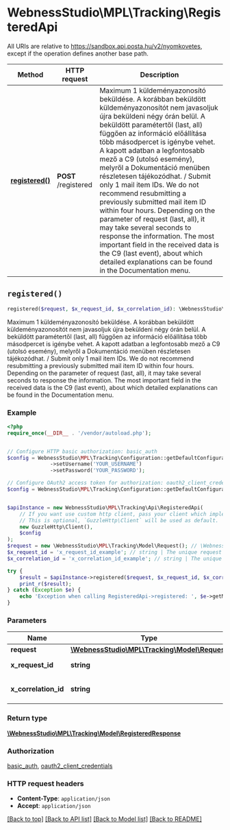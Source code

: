 # WebnessStudio\MPL\Tracking\RegisteredApi

All URIs are relative to https://sandbox.api.posta.hu/v2/nyomkovetes, except if the operation defines another base path.

| Method | HTTP request | Description |
| ------------- | ------------- | ------------- |
| [**registered()**](RegisteredApi.md#registered) | **POST** /registered | Maximum 1 küldeményazonosító beküldése. A korábban beküldött küldeményazonosítót nem javasoljuk újra beküldeni négy órán belül. A beküldött paramétertől (last, all) függően az információ előállítása több másodpercet is igénybe vehet. A kapott adatban a legfontosabb mező a C9 (utolsó esemény), melyről a Dokumentáció menüben részletesen tájékozódhat. / Submit only 1 mail item IDs. We do not recommend resubmitting a previously submitted mail item ID within four hours. Depending on the parameter of request (last, all), it may take several seconds to response the information. The most important field in the received data is the C9 (last event), about which detailed explanations can be found in the Documentation menu. |


## `registered()`

```php
registered($request, $x_request_id, $x_correlation_id): \WebnessStudio\MPL\Tracking\Model\RegisteredResponse
```

Maximum 1 küldeményazonosító beküldése. A korábban beküldött küldeményazonosítót nem javasoljuk újra beküldeni négy órán belül. A beküldött paramétertől (last, all) függően az információ előállítása több másodpercet is igénybe vehet. A kapott adatban a legfontosabb mező a C9 (utolsó esemény), melyről a Dokumentáció menüben részletesen tájékozódhat. / Submit only 1 mail item IDs. We do not recommend resubmitting a previously submitted mail item ID within four hours. Depending on the parameter of request (last, all), it may take several seconds to response the information. The most important field in the received data is the C9 (last event), about which detailed explanations can be found in the Documentation menu.

### Example

```php
<?php
require_once(__DIR__ . '/vendor/autoload.php');


// Configure HTTP basic authorization: basic_auth
$config = WebnessStudio\MPL\Tracking\Configuration::getDefaultConfiguration()
              ->setUsername('YOUR_USERNAME')
              ->setPassword('YOUR_PASSWORD');

// Configure OAuth2 access token for authorization: oauth2_client_credentials
$config = WebnessStudio\MPL\Tracking\Configuration::getDefaultConfiguration()->setAccessToken('YOUR_ACCESS_TOKEN');


$apiInstance = new WebnessStudio\MPL\Tracking\Api\RegisteredApi(
    // If you want use custom http client, pass your client which implements `GuzzleHttp\ClientInterface`.
    // This is optional, `GuzzleHttp\Client` will be used as default.
    new GuzzleHttp\Client(),
    $config
);
$request = new \WebnessStudio\MPL\Tracking\Model\Request(); // \WebnessStudio\MPL\Tracking\Model\Request
$x_request_id = 'x_request_id_example'; // string | The unique request ID
$x_correlation_id = 'x_correlation_id_example'; // string | The unique correlation ID

try {
    $result = $apiInstance->registered($request, $x_request_id, $x_correlation_id);
    print_r($result);
} catch (Exception $e) {
    echo 'Exception when calling RegisteredApi->registered: ', $e->getMessage(), PHP_EOL;
}
```

### Parameters

| Name | Type | Description  | Notes |
| ------------- | ------------- | ------------- | ------------- |
| **request** | [**\WebnessStudio\MPL\Tracking\Model\Request**](../Model/Request.md)|  | |
| **x_request_id** | **string**| The unique request ID | [optional] |
| **x_correlation_id** | **string**| The unique correlation ID | [optional] |

### Return type

[**\WebnessStudio\MPL\Tracking\Model\RegisteredResponse**](../Model/RegisteredResponse.md)

### Authorization

[basic_auth](../../README.md#basic_auth), [oauth2_client_credentials](../../README.md#oauth2_client_credentials)

### HTTP request headers

- **Content-Type**: `application/json`
- **Accept**: `application/json`

[[Back to top]](#) [[Back to API list]](../../README.md#endpoints)
[[Back to Model list]](../../README.md#models)
[[Back to README]](../../README.md)
